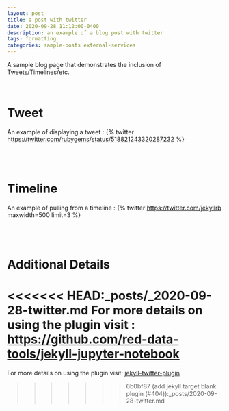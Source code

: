 ```yaml
---
layout: post
title: a post with twitter
date: 2020-09-28 11:12:00-0400
description: an example of a blog post with twitter
tags: formatting
categories: sample-posts external-services
---
```

A sample blog page that demonstrates the inclusion of Tweets/Timelines/etc.

<br />

# Tweet
An example of displaying a tweet : 
{% twitter https://twitter.com/rubygems/status/518821243320287232 %}
<br />
<br />
<br />
<br />
# Timeline
An example of pulling from a timeline : 
{% twitter https://twitter.com/jekyllrb maxwidth=500 limit=3 %}
<br />
<br />
<br />
<br />
# Additional Details
<<<<<<< HEAD:_posts/_2020-09-28-twitter.md
For more details on using the plugin visit : https://github.com/red-data-tools/jekyll-jupyter-notebook
=======
For more details on using the plugin visit: [jekyll-twitter-plugin](https://github.com/rob-murray/jekyll-twitter-plugin)
>>>>>>> 6b0bf87 (add jekyll target blank plugin (#404)):_posts/2020-09-28-twitter.md
